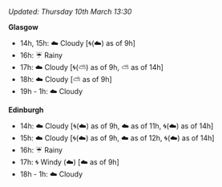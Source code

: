 *Updated: Thursday 10th March 13:30*

**Glasgow**

* 14h, 15h: :cloud: Cloudy [:cyclone:(:cloud:) as of 9h]
* 16h: :umbrella: Rainy
* 17h: :cloud: Cloudy [:cyclone:(:partly_sunny:) as of 9h, :partly_sunny: as of 14h]
* 18h: :cloud: Cloudy [:partly_sunny: as of 9h]
* 19h - 1h: :cloud: Cloudy

**Edinburgh**

* 14h: :cloud: Cloudy [:cyclone:(:cloud:) as of 9h, :cloud: as of 11h, :cyclone:(:cloud:) as of 14h]
* 15h: :cloud: Cloudy [:cyclone:(:cloud:) as of 9h, :cloud: as of 12h, :cyclone:(:cloud:) as of 14h]
* 16h: :umbrella: Rainy
* 17h: :cyclone: Windy (:cloud:) [:cloud: as of 9h]
* 18h - 1h: :cloud: Cloudy
